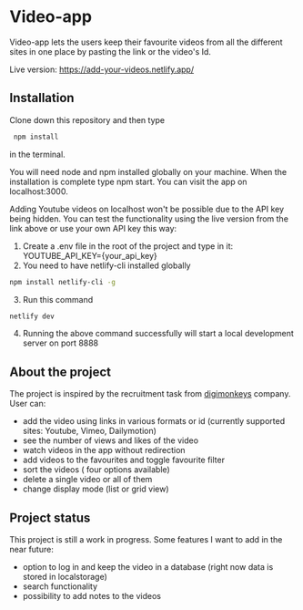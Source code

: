 # Video-app

Video-app lets the users keep their favourite videos from all the different sites in one place by pasting the link or the video's Id.

Live version: https://add-your-videos.netlify.app/

## Installation

Clone down this repository and then type

```bash
 npm install
```

in the terminal.

You will need node and npm installed globally on your machine.
When the installation is complete type npm start. You can visit the app on localhost:3000.

Adding Youtube videos on localhost won't be possible due to the API key being hidden. You can test the functionality using the live version from the link above or use your own API key this way:

1. Create a .env file in the root of the project and type in it: YOUTUBE_API_KEY={your_api_key}
2. You need to have netlify-cli installed globally

```bash
npm install netlify-cli -g
```

3. Run this command

```bash
netlify dev
```

4. Running the above command successfully will start a local development server on port 8888

## About the project

The project is inspired by the recruitment task from [digimonkeys](http://digimonkeys.com/) company.
User can:

- add the video using links in various formats or id (currently supported sites: Youtube, Vimeo, Dailymotion)
- see the number of views and likes of the video
- watch videos in the app without redirection
- add videos to the favourites and toggle favourite filter
- sort the videos ( four options available)
- delete a single video or all of them
- change display mode (list or grid view)

## Project status

This project is still a work in progress. Some features I want to add in the near future:

- option to log in and keep the video in a database (right now data is stored in localstorage)
- search functionality
- possibility to add notes to the videos
